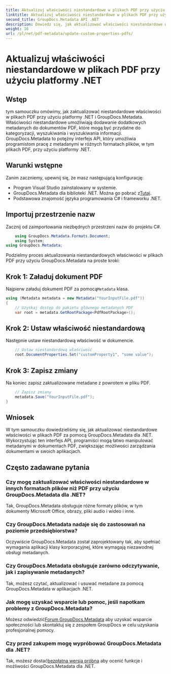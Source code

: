 ```yaml
---
title: Aktualizuj właściwości niestandardowe w plikach PDF przy użyciu platformy .NET
linktitle: Aktualizuj właściwości niestandardowe w plikach PDF przy użyciu platformy .NET
second_title: GroupDocs.Metadata API .NET
description: Dowiedz się, jak aktualizować właściwości niestandardowe w plikach PDF przy użyciu platformy .NET i GroupDocs.Metadata. Proste kroki umożliwiające efektywne manipulowanie metadanymi PDF.
weight: 16
url: /pl/net/pdf-metadata/update-custom-properties-pdfs/
---
```


# Aktualizuj właściwości niestandardowe w plikach PDF przy użyciu platformy .NET

## Wstęp
tym samouczku omówimy, jak zaktualizować niestandardowe właściwości w plikach PDF przy użyciu platformy .NET i GroupDocs.Metadata. Właściwości niestandardowe umożliwiają dodawanie dodatkowych metadanych do dokumentów PDF, które mogą być przydatne do kategoryzacji, wyszukiwania i wyszukiwania informacji. GroupDocs.Metadata to potężny interfejs API, który umożliwia programistom pracę z metadanymi w różnych formatach plików, w tym plikach PDF, przy użyciu platformy .NET.
## Warunki wstępne
Zanim zaczniemy, upewnij się, że masz następującą konfigurację:
- Program Visual Studio zainstalowany w systemie.
-  GroupDocs.Metadata dla biblioteki .NET. Można go pobrać z[Tutaj](https://releases.groupdocs.com/metadata/net/).
- Podstawowa znajomość języka programowania C# i frameworku .NET.

## Importuj przestrzenie nazw
Zacznij od zaimportowania niezbędnych przestrzeni nazw do projektu C#.
```csharp
    using GroupDocs.Metadata.Formats.Document;
    using System;
using GroupDocs.Metadata;
```

Podzielmy proces aktualizowania niestandardowych właściwości w plikach PDF przy użyciu GroupDocs.Metadata na proste kroki:
## Krok 1: Załaduj dokument PDF
 Najpierw załaduj dokument PDF za pomocą`Metadata` klasa.
```csharp
using (Metadata metadata = new Metadata("YourInputFile.pdf"))
{
    // Uzyskaj dostęp do pakietu głównego metadanych PDF
    var root = metadata.GetRootPackage<PdfRootPackage>();
```
## Krok 2: Ustaw właściwość niestandardową
Następnie ustaw niestandardową właściwość w dokumencie.
```csharp
    // Ustaw niestandardową właściwość
    root.DocumentProperties.Set("customProperty1", "some value");
```
## Krok 3: Zapisz zmiany
Na koniec zapisz zaktualizowane metadane z powrotem w pliku PDF.
```csharp
    // Zapisz zmiany
    metadata.Save("YourInputFile.pdf");
}
```

## Wniosek
W tym samouczku dowiedzieliśmy się, jak aktualizować niestandardowe właściwości w plikach PDF za pomocą GroupDocs.Metadata dla .NET. Wykorzystując ten interfejs API, programiści mogą łatwo manipulować metadanymi w dokumentach PDF, zwiększając możliwości zarządzania dokumentami w swoich aplikacjach.

## Często zadawane pytania
### Czy mogę zaktualizować właściwości niestandardowe w innych formatach plików niż PDF przy użyciu GroupDocs.Metadata dla .NET?
Tak, GroupDocs.Metadata obsługuje różne formaty plików, w tym dokumenty Microsoft Office, obrazy, pliki audio i wideo i inne.
### Czy GroupDocs.Metadata nadaje się do zastosowań na poziomie przedsiębiorstwa?
Oczywiście GroupDocs.Metadata został zaprojektowany tak, aby spełniać wymagania aplikacji klasy korporacyjnej, które wymagają niezawodnej obsługi metadanych.
### Czy GroupDocs.Metadata obsługuje zarówno odczytywanie, jak i zapisywanie metadanych?
Tak, możesz czytać, aktualizować i usuwać metadane za pomocą GroupDocs.Metadata w aplikacjach .NET.
### Jak mogę uzyskać wsparcie lub pomoc, jeśli napotkam problemy z GroupDocs.Metadata?
 Możesz odwiedzić[Forum GroupDocs.Metadata](https://forum.groupdocs.com/c/metadata/14) aby uzyskać wsparcie społeczności lub skontaktuj się z zespołem GroupDocs w celu uzyskania profesjonalnej pomocy.
### Czy przed zakupem mogę wypróbować GroupDocs.Metadata dla .NET?
 Tak, możesz dostać[bezpłatna wersja próbna](https://releases.groupdocs.com/) aby ocenić funkcje i możliwości GroupDocs.Metadata dla .NET.